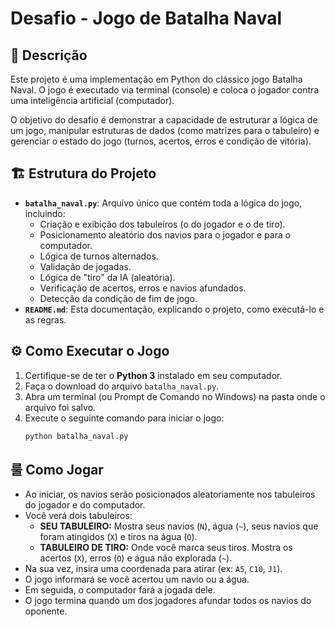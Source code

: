 # Desafio - Jogo de Batalha Naval

## 📝 Descrição

Este projeto é uma implementação em Python do clássico jogo Batalha Naval. O jogo é executado via terminal (console) e coloca o jogador contra uma inteligência artificial (computador).

O objetivo do desafio é demonstrar a capacidade de estruturar a lógica de um jogo, manipular estruturas de dados (como matrizes para o tabuleiro) e gerenciar o estado do jogo (turnos, acertos, erros e condição de vitória).

## 🏗️ Estrutura do Projeto

* **`batalha_naval.py`**: Arquivo único que contém toda a lógica do jogo, incluindo:
    * Criação e exibição dos tabuleiros (o do jogador e o de tiro).
    * Posicionamento aleatório dos navios para o jogador e para o computador.
    * Lógica de turnos alternados.
    * Validação de jogadas.
    * Lógica de "tiro" da IA (aleatória).
    * Verificação de acertos, erros e navios afundados.
    * Detecção da condição de fim de jogo.
* **`README.md`**: Esta documentação, explicando o projeto, como executá-lo e as regras.

## ⚙️ Como Executar o Jogo

1.  Certifique-se de ter o **Python 3** instalado em seu computador.
2.  Faça o download do arquivo `batalha_naval.py`.
3.  Abra um terminal (ou Prompt de Comando no Windows) na pasta onde o arquivo foi salvo.
4.  Execute o seguinte comando para iniciar o jogo:
    ```bash
    python batalha_naval.py
    ```

## 룰 Como Jogar

* Ao iniciar, os navios serão posicionados aleatoriamente nos tabuleiros do jogador e do computador.
* Você verá dois tabuleiros:
    * **SEU TABULEIRO:** Mostra seus navios (`N`), água (`~`), seus navios que foram atingidos (`X`) e tiros na água (`O`).
    * **TABULEIRO DE TIRO:** Onde você marca seus tiros. Mostra os acertos (`X`), erros (`O`) e água não explorada (`~`).
* Na sua vez, insira uma coordenada para atirar (ex: `A5`, `C10`, `J1`).
* O jogo informará se você acertou um navio ou a água.
* Em seguida, o computador fará a jogada dele.
* O jogo termina quando um dos jogadores afundar todos os navios do oponente.
